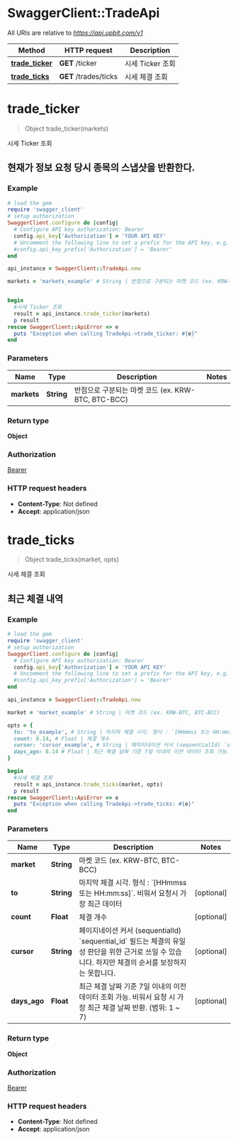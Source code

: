 # SwaggerClient::TradeApi

All URIs are relative to *https://api.upbit.com/v1*

Method | HTTP request | Description
------------- | ------------- | -------------
[**trade_ticker**](TradeApi.md#trade_ticker) | **GET** /ticker | 시세 Ticker 조회
[**trade_ticks**](TradeApi.md#trade_ticks) | **GET** /trades/ticks | 시세 체결 조회


# **trade_ticker**
> Object trade_ticker(markets)

시세 Ticker 조회

## 현재가 정보 요청 당시 종목의 스냅샷을 반환한다. 

### Example
```ruby
# load the gem
require 'swagger_client'
# setup authorization
SwaggerClient.configure do |config|
  # Configure API key authorization: Bearer
  config.api_key['Authorization'] = 'YOUR API KEY'
  # Uncomment the following line to set a prefix for the API key, e.g. 'Bearer' (defaults to nil)
  #config.api_key_prefix['Authorization'] = 'Bearer'
end

api_instance = SwaggerClient::TradeApi.new

markets = 'markets_example' # String | 반점으로 구분되는 마켓 코드 (ex. KRW-BTC, BTC-BCC) 


begin
  #시세 Ticker 조회
  result = api_instance.trade_ticker(markets)
  p result
rescue SwaggerClient::ApiError => e
  puts "Exception when calling TradeApi->trade_ticker: #{e}"
end
```

### Parameters

Name | Type | Description  | Notes
------------- | ------------- | ------------- | -------------
 **markets** | **String**| 반점으로 구분되는 마켓 코드 (ex. KRW-BTC, BTC-BCC)  | 

### Return type

**Object**

### Authorization

[Bearer](../README.md#Bearer)

### HTTP request headers

 - **Content-Type**: Not defined
 - **Accept**: application/json



# **trade_ticks**
> Object trade_ticks(market, opts)

시세 체결 조회

## 최근 체결 내역 

### Example
```ruby
# load the gem
require 'swagger_client'
# setup authorization
SwaggerClient.configure do |config|
  # Configure API key authorization: Bearer
  config.api_key['Authorization'] = 'YOUR API KEY'
  # Uncomment the following line to set a prefix for the API key, e.g. 'Bearer' (defaults to nil)
  #config.api_key_prefix['Authorization'] = 'Bearer'
end

api_instance = SwaggerClient::TradeApi.new

market = 'market_example' # String | 마켓 코드 (ex. KRW-BTC, BTC-BCC) 

opts = { 
  to: 'to_example', # String | 마지막 체결 시각. 형식 : `[HHmmss 또는 HH:mm:ss]`. 비워서 요청시 가장 최근 데이터 
  count: 8.14, # Float | 체결 개수 
  cursor: 'cursor_example', # String | 페이지네이션 커서 (sequentialId) `sequential_id` 필드는 체결의 유일성 판단을 위한 근거로 쓰일 수 있습니다. 하지만 체결의 순서를 보장하지는 못합니다. 
  days_ago: 8.14 # Float | 최근 체결 날짜 기준 7일 이내의 이전 데이터 조회 가능. 비워서 요청 시 가장 최근 체결 날짜 반환. (범위: 1 ~ 7) 
}

begin
  #시세 체결 조회
  result = api_instance.trade_ticks(market, opts)
  p result
rescue SwaggerClient::ApiError => e
  puts "Exception when calling TradeApi->trade_ticks: #{e}"
end
```

### Parameters

Name | Type | Description  | Notes
------------- | ------------- | ------------- | -------------
 **market** | **String**| 마켓 코드 (ex. KRW-BTC, BTC-BCC)  | 
 **to** | **String**| 마지막 체결 시각. 형식 : &#x60;[HHmmss 또는 HH:mm:ss]&#x60;. 비워서 요청시 가장 최근 데이터  | [optional] 
 **count** | **Float**| 체결 개수  | [optional] 
 **cursor** | **String**| 페이지네이션 커서 (sequentialId) &#x60;sequential_id&#x60; 필드는 체결의 유일성 판단을 위한 근거로 쓰일 수 있습니다. 하지만 체결의 순서를 보장하지는 못합니다.  | [optional] 
 **days_ago** | **Float**| 최근 체결 날짜 기준 7일 이내의 이전 데이터 조회 가능. 비워서 요청 시 가장 최근 체결 날짜 반환. (범위: 1 ~ 7)  | [optional] 

### Return type

**Object**

### Authorization

[Bearer](../README.md#Bearer)

### HTTP request headers

 - **Content-Type**: Not defined
 - **Accept**: application/json



